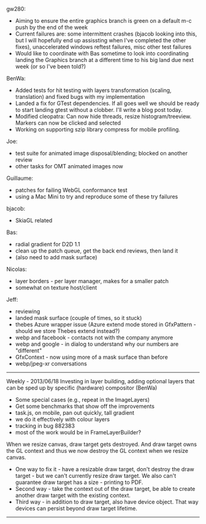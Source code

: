 gw280:
* Aiming to ensure the entire graphics branch is green on a default m-c push by the end of the week
* Current failures are: some intermittent crashes (bjacob looking into this, but I will hopefully end up assissting when I've completed the other fixes), unaccelerated windows reftest failures, misc other test failures
* Would like to coordinate with Bas sometime to look into coordinating landing the Graphics branch at a different time to his big land due next week (or so I've been told?)

BenWa:
* Added tests for hit testing with layers transformation (scaling, translation) and fixed bugs with my implementation
* Landed a fix for GTest dependencies. If all goes well we should be ready to start landing gtest without a clobber. I'll write a blog post today.
* Modified cleopatra: Can now hide threads, resize histogram/treeview. Markers can now be clicked and selected
* Working on supporting szip library compress for mobile profiling.

Joe:
* test suite for animated image disposal/blending; blocked on another review
* other tasks for OMT animated images now

Guillaume:
* patches for failing WebGL conformance test
* using a Mac Mini to try and reproduce some of these try failures

bjacob:
* SkiaGL related

Bas:
* radial gradient for D2D 1.1
* clean up the patch queue, get the back end reviews, then land it
* (also need to add mask surface)

Nicolas:
* layer borders - per layer manager, makes for a smaller patch
* somewhat on texture host/client

Jeff:
* reviewing
* landed mask surface (couple of times, so it stuck)
* thebes Azure wrapper issue (Azure extend mode stored in GfxPattern - should we store Thebes extend instead?)
* webp and facebook - contacts not with the company anymore
* webp and google - in dialog to understand why our numbers are "different"
* GfxContext - now using more of a mask surface than before
* webp/jpeg-xr conversations

________________


Weekly - 2013/06/18
Investing in layer building, adding optional layers that can be sped up by specific (hardware) compositor (BenWa)
* Some special cases (e.g., repeat in the ImageLayers)
* Get some benchmarks that show off the improvements
* task.js, on mobile, pan out quickly, tall gradient
* we do it effectively with colour layers
* tracking in bug 882383
* most of the work would be in FrameLayerBuilder?

When we resize canvas, draw target gets destroyed.  And draw target owns the GL context and thus we now destroy the GL context when we resize canvas.
* One way to fix it - have a resizable draw target, don't destroy the draw target - but we can't currently resize draw target. We also can't guarantee draw target has a size - printing to PDF.
* Second way - take the context out of the draw target, be able to create another draw target with the existing context.
* Third way - in addition to draw target, also have device object. That way devices can persist beyond draw target lifetime.

________________


